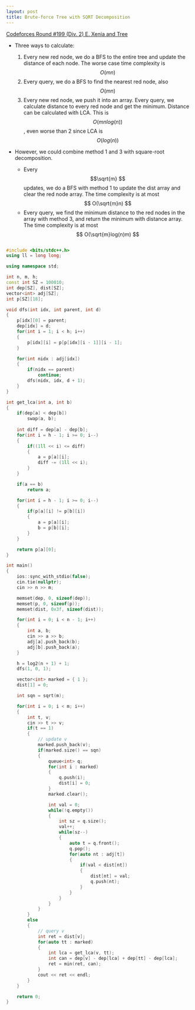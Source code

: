 ```yaml
---
layout: post
title: Brute-force Tree with SQRT Decomposition
---
```


[Codeforces Round #199 (Div. 2) E. Xenia and Tree](http://codeforces.com/contest/342/problem/E)

- Three ways to calculate:
    1. Every new red node, we do a BFS to the entire tree and update the distance of each node. The worse case time complexity is $$ O(mn) $$
    2. Every query, we do a BFS to find the nearest red node, also $$ O(mn) $$
    3. Every new red node, we push it into an array. Every query, we calculate distance to every red node and get the minimum. Distance can be calculated with LCA. This is $$ O(mnlog(n)) $$, even worse than 2 since LCA is $$ O(log(n)) $$

- However, we could combine method 1 and 3 with square-root decomposition.
    - Every $$\sqrt{m} $$ updates, we do a BFS with method 1 to update the dist array and clear the red node array. The time complexity is at most $$ O(\sqrt{m}n) $$
    - Every query, we find the minimum distance to the red nodes in the array with method 3, and return the minimum with distance array. The time complexity is at most $$ O(\sqrt{m}log(n)m) $$

```c++

#include <bits/stdc++.h>
using ll = long long;

using namespace std;

int n, m, h;
const int SZ = 100010;
int dep[SZ], dist[SZ];
vector<int> adj[SZ];
int p[SZ][18];

void dfs(int idx, int parent, int d)
{
    p[idx][0] = parent;
    dep[idx] = d;
    for(int i = 1; i < h; i++)
    {
        p[idx][i] = p[p[idx][i - 1]][i - 1];
    }

    for(int nidx : adj[idx])
    {
        if(nidx == parent)
            continue;
        dfs(nidx, idx, d + 1);
    }
}

int get_lca(int a, int b)
{
    if(dep[a] < dep[b])
        swap(a, b);
    
    int diff = dep[a] - dep[b];
    for(int i = h - 1; i >= 0; i--)
    {
        if((1ll << i) <= diff)
        {
            a = p[a][i];
            diff -= (1ll << i);
        }
    }

    if(a == b)
        return a;

    for(int i = h - 1; i >= 0; i--)
    {
        if(p[a][i] != p[b][i])
        {
            a = p[a][i];
            b = p[b][i];
        }
    }

    return p[a][0];
}

int main()
{
    ios::sync_with_stdio(false);
    cin.tie(nullptr);
    cin >> n >> m;

    memset(dep, 0, sizeof(dep));
    memset(p, 0, sizeof(p));
    memset(dist, 0x3f, sizeof(dist));

    for(int i = 0; i < n - 1; i++)
    {
        int a, b;
        cin >> a >> b;
        adj[a].push_back(b);
        adj[b].push_back(a);
    }

    h = log2(n + 1) + 1;
    dfs(1, 0, 1);

    vector<int> marked = { 1 };
    dist[1] = 0;

    int sqn = sqrt(m);

    for(int i = 0; i < m; i++)
    {
        int t, v;
        cin >> t >> v;
        if(t == 1)
        {
            // update v
            marked.push_back(v);
            if(marked.size() == sqn)
            {
                queue<int> q;
                for(int i : marked)
                {
                    q.push(i);
                    dist[i] = 0;
                }
                marked.clear();

                int val = 0;
                while(!q.empty())
                {
                    int sz = q.size();
                    val++;
                    while(sz--)
                    {
                        auto t = q.front();
                        q.pop();
                        for(auto nt : adj[t])
                        {
                            if(val < dist[nt])
                            {
                                dist[nt] = val;
                                q.push(nt);
                            }
                        }
                    }
                }
            }
        }
        else
        {
            // query v
            int ret = dist[v];
            for(auto tt : marked)
            {
                int lca = get_lca(v, tt);
                int can = dep[v] - dep[lca] + dep[tt] - dep[lca];
                ret = min(ret, can);
            }
            cout << ret << endl;
        }
    }

    return 0;
}

```


